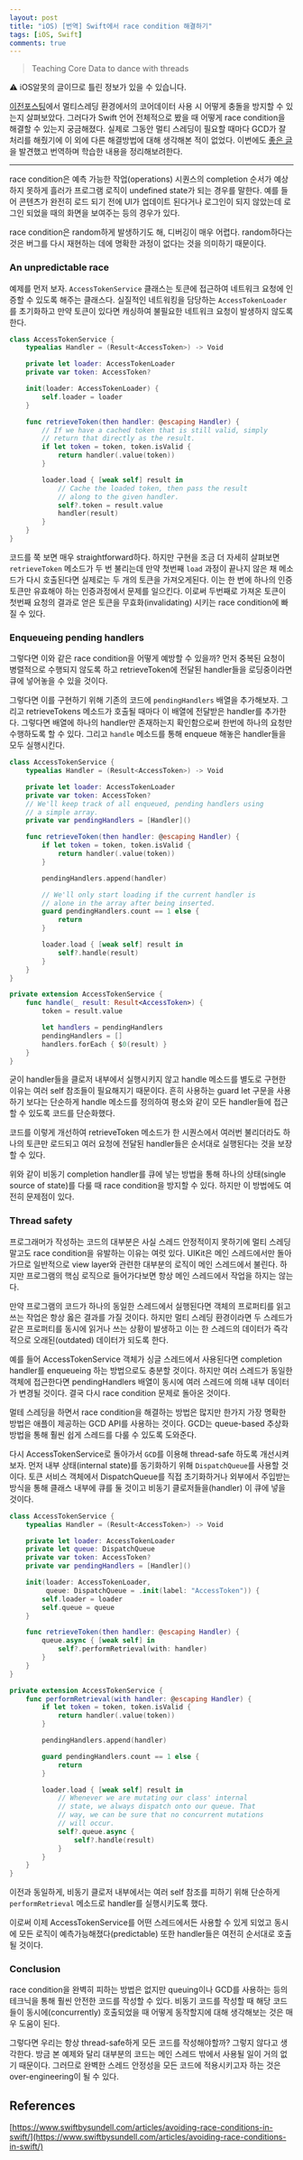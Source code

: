 ```yaml
---
layout: post
title: "iOS) [번역] Swift에서 race condition 해결하기"
tags: [iOS, Swift]
comments: true
---
```


> Teaching Core Data to dance with threads  

⚠ iOS알못의 글이므로 틀린 정보가 있을 수 있습니다.  

[이전포스팅](https://sihyungyou.github.io/iOS-coredata-multithreaded/)에서 멀티스레딩 환경에서의 코어데이터 사용 시 어떻게 충돌을 방지할 수 있는지 살펴보았다. 그러다가 Swift 언어 전체적으로 봤을 때 어떻게 race condition을 해결할 수 있는지 궁금해졌다. 실제로 그동안 멀티 스레딩이 필요할 때마다 GCD가 잘 처리를 해줬기에 이 외에 다른 해결방법에 대해 생각해본 적이 없었다. 이번에도 [좋은 글](https://www.swiftbysundell.com/articles/avoiding-race-conditions-in-swift/)을 발견했고 번역하며 학습한 내용을 정리해보려한다.  

---

race condition은 예측 가능한 작업(operations) 시퀀스의 completion 순서가 예상하지 못하게 흘러가 프로그램 로직이 undefined state가 되는 경우를 말한다. 예를 들어 콘텐츠가 완전히 로드 되기 전에 UI가 업데이트 된다거나 로그인이 되지 않았는데 로그인 되었을 때의 화면을 보여주는 등의 경우가 있다.

race condition은 random하게 발생하기도 해, 디버깅이 매우 어렵다. random하다는 것은 버그를 다시 재현하는 데에 명확한 과정이 없다는 것을 의미하기 때문이다.

### An unpredictable race

예제를 먼저 보자. `AccessTokenService` 클래스는 토큰에 접근하여 네트워크 요청에 인증할 수 있도록 해주는 클래스다. 실질적인 네트워킹을 담당하는 `AccessTokenLoader`를 초기화하고 만약 토큰이 있다면 캐싱하여 불필요한 네트워크 요청이 발생하지 않도록 한다.

```swift
class AccessTokenService {
    typealias Handler = (Result<AccessToken>) -> Void

    private let loader: AccessTokenLoader
    private var token: AccessToken?

    init(loader: AccessTokenLoader) {
        self.loader = loader
    }

    func retrieveToken(then handler: @escaping Handler) {
        // If we have a cached token that is still valid, simply
        // return that directly as the result.
        if let token = token, token.isValid {
            return handler(.value(token))
        }

        loader.load { [weak self] result in
            // Cache the loaded token, then pass the result
            // along to the given handler.
            self?.token = result.value
            handler(result)
        }
    }
}
```

코드를 쭉 보면 매우 straightforward하다. 하지만 구현을 조금 더 자세히 살펴보면 `retrieveToken` 메소드가 두 번 불리는데 만약 첫번째 `load` 과정이 끝나지 않은 채 메소드가 다시 호출된다면 실제로는 두 개의 토큰을 가져오게된다. 이는 한 번에 하나의 인증 토큰만 유효해야 하는 인증과정에서 문제를 일으킨다. 이로써 두번째로 가져온 토큰이 첫번째 요청의 결과로 얻은 토큰을 무효화(invalidating) 시키는 race condition에 빠질 수 있다.

### Enqueueing pending handlers

그렇다면 이와 같은 race condition을 어떻게 예방할 수 있을까? 먼저 중복된 요청이 병렬적으로 수행되지 않도록 하고 retrieveToken에 전달된 handler들을 로딩중이라면 큐에 넣어놓을 수 있을 것이다.

그렇다면 이를 구현하기 위해 기존의 코드에 `pendingHandlers` 배열을 추가해보자. 그리고 retrieveTokens 메소드가 호출될 때마다 이 배열에 전달받은 handler를 추가한다. 그렇다면 배열에 하나의 handler만 존재하는지 확인함으로써 한번에 하나의 요청만 수행하도록 할 수 있다. 그리고 `handle` 메소드를 통해 enqueue 해놓은 handler들을 모두 실행시킨다.

```swift
class AccessTokenService {
    typealias Handler = (Result<AccessToken>) -> Void

    private let loader: AccessTokenLoader
    private var token: AccessToken?
    // We'll keep track of all enqueued, pending handlers using
    // a simple array.
    private var pendingHandlers = [Handler]()

    func retrieveToken(then handler: @escaping Handler) {
        if let token = token, token.isValid {
            return handler(.value(token))
        }

        pendingHandlers.append(handler)

        // We'll only start loading if the current handler is
        // alone in the array after being inserted.
        guard pendingHandlers.count == 1 else {
            return
        }

        loader.load { [weak self] result in
            self?.handle(result)
        }
    }
}

private extension AccessTokenService {
    func handle(_ result: Result<AccessToken>) {
        token = result.value

        let handlers = pendingHandlers
        pendingHandlers = []
        handlers.forEach { $0(result) }
    }
}
```

굳이 handler들을 클로저 내부에서 실행시키지 않고 handle 메소드를 별도로 구현한 이유는 여러 self 참조들이 필요해지기 때문이다. 흔히 사용하는 guard let 구문을 사용하기 보다는 단순하게 handle 메소드를 정의하여 평소와 같이 모든 handler들에 접근할 수 있도록 코드를 단순화했다.

코드를 이렇게 개선하여 retrieveToken 메소드가 한 시퀀스에서 여러번 불리더라도 하나의 토큰만 로드되고 여러 요청에 전달된 handler들은 순서대로 실행된다는 것을 보장할 수 있다.

위와 같이 비동기 completion handler를 큐에 넣는 방법을 통해 하나의 상태(single source of state)를 다룰 때 race condition을 방지할 수 있다. 하지만 이 방법에도 여전히 문제점이 있다.

### Thread safety

프로그래머가 작성하는 코드의 대부분은 사실 스레드 안정적이지 못하기에 멀티 스레딩 말고도 race condition을 유발하는 이유는 여럿 있다. UIKit은 메인 스레드에서만 돌아가므로 일반적으로 view layer와 관련한 대부분의 로직이 메인 스레드에서 불린다. 하지만 프로그램의 핵심 로직으로 들어가다보면 항상 메인 스레드에서 작업을 하지는 않는다.

만약 프로그램의 코드가 하나의 동일한 스레드에서 실행된다면 객체의 프로퍼티를 읽고 쓰는 작업은 항상 옳은 결과를 가질 것이다. 하지만 멀티 스레딩 환경이라면 두 스레드가 같은 프로퍼티를 동시에 읽거나 쓰는 상황이 발생하고 이는 한 스레드의 데이터가 즉각적으로 오래된(outdated) 데이터가 되도록 한다.

예를 들어 AccessTokenService 객체가 싱글 스레드에서 사용된다면 completion handler를 enqueueing 하는 방법으로도 충분할 것이다. 하지만 여러 스레드가 동일한 객체에 접근한다면 pendingHandlers 배열이 동시에 여러 스레드에 의해 내부 데이터가 변경될 것이다. 결국 다시 race condition 문제로 돌아온 것이다.

멀테 스레딩을 하면서 race condition을 해결하는 방법은 많지만 한가지 가장 명확한 방법은 애플이 제공하는 GCD API를 사용하는 것이다. GCD는 queue-based 추상화 방법을 통해 훨씬 쉽게 스레드를 다룰 수 있도록 도와준다.

다시 AccessTokenService로 돌아가서 `GCD`를 이용해 thread-safe 하도록 개선시켜보자. 먼저 내부 상태(internal state)를 동기화하기 위해 `DispatchQueue`를 사용할 것이다. 토큰 서비스 객체에서 DispatchQueue를 직접 초기화하거나 외부에서 주입받는 방식을 통해 클래스 내부에 큐를 둘 것이고 비동기 클로저들을(handler) 이 큐에 넣을 것이다.

```swift
class AccessTokenService {
    typealias Handler = (Result<AccessToken>) -> Void

    private let loader: AccessTokenLoader
    private let queue: DispatchQueue
    private var token: AccessToken?
    private var pendingHandlers = [Handler]()

    init(loader: AccessTokenLoader,
         queue: DispatchQueue = .init(label: "AccessToken")) {
        self.loader = loader
        self.queue = queue
    }

    func retrieveToken(then handler: @escaping Handler) {
        queue.async { [weak self] in
            self?.performRetrieval(with: handler)
        }
    }
}

private extension AccessTokenService {
    func performRetrieval(with handler: @escaping Handler) {
        if let token = token, token.isValid {
            return handler(.value(token))
        }

        pendingHandlers.append(handler)

        guard pendingHandlers.count == 1 else {
            return
        }

        loader.load { [weak self] result in
            // Whenever we are mutating our class' internal
            // state, we always dispatch onto our queue. That
            // way, we can be sure that no concurrent mutations
            // will occur.
            self?.queue.async {
                self?.handle(result)
            }
        }
    }
}
```

이전과 동일하게, 비동기 클로저 내부에서는 여러 self 참조를 피하기 위해 단순하게 `performRetrieval` 메소드로 handler를 실행시키도록 했다.

이로써 이제 AccessTokenService를 어떤 스레드에서든 사용할 수 있게 되었고 동시에 모든 로직이 예측가능해졌다(predictable) 또한 handler들은 여전히 순서대로 호출될 것이다.

### Conclusion

race condition을 완벽히 피하는 방법은 없지만 queuing이나 GCD를 사용하는 등의 테크닉을 통해 훨씬 안전한 코드를 작성할 수 있다. 비동기 코드를 작성할 때 해당 코드들이 동시에(concurrently) 호출되었을 때 어떻게 동작할지에 대해 생각해보는 것은 매우 도움이 된다.

그렇다면 우리는 항상 thread-safe하게 모든 코드를 작성해야할까? 그렇지 않다고 생각한다. 방금 본 예제와 달리 대부분의 코드는 메인 스레드 밖에서 사용될 일이 거의 없기 때문이다. 그러므로 완벽한 스레드 안정성을 모든 코드에 적용시키고자 하는 것은 over-engineering이 될 수 있다.

## References

[https://www.swiftbysundell.com/articles/avoiding-race-conditions-in-swift/](https://www.swiftbysundell.com/articles/avoiding-race-conditions-in-swift/)

